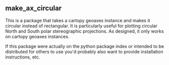 ## make_ax_circular

This is a package that takes a cartopy geoaxes 
instance and makes it circular instead of rectangular.
It is particularly useful for plotting circular North
and South polar stereographic projections. As designed, 
it only works on cartopy geoaxes instances.

If this package were actually on the python package 
index or intended to be distributed for others to use
you'd probably also want to provide installation
instructions, etc. 
